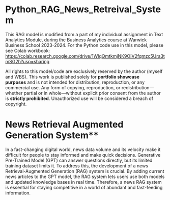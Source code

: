 # Python_RAG_News_Retreival_System

This RAG model is modified from a part of my individual assignment in Text Analytics Module, during the Business Analytics course at Warwick Business School 2023-2024. For the Python code use in this model, please see Colab workbook: https://colab.research.google.com/drive/1WlqQmtkmjNK9OIV2fqmzc5Ura3tmSG2h?usp=sharing

All rights to this model/code are exclusively reserved by the author (myself and WBS). This work is published solely for **portfolio showcase purposes** and is not intended for distribution, reproduction, or any commercial use. Any form of copying, reproduction, or redistribution—whether partial or in whole—without explicit prior consent from the author is **strictly prohibited**. Unauthorized use will be considered a breach of copyright.

# News Retrieval Augmented Generation System**

In a fast-changing digital world, news data volume and its velocity make it difficult for people to stay informed and make quick decisions. Generative Pre-Trained Model (GPT) can answer questions directly, but its limited training dataset limits it. To address this, the development of a news Retrieval-Augmented Generation (RAG) system is crucial. By adding current news articles to the GPT model, the RAG system lets users use both models and updated knowledge bases in real time. Therefore, a news RAG system is essential for staying competitive in a world of abundant and fast-feeding information.
